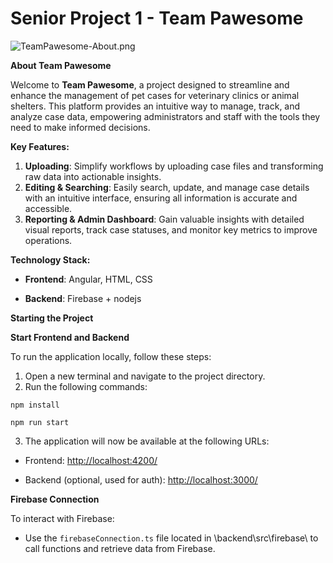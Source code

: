 # **Senior Project 1 - Team Pawesome**

![TeamPawesome-About.png](https://res.craft.do/user/full/23a03a79-af5e-1af9-b4ff-27170389b6b1/doc/B195940E-0436-4CAA-84EF-1CA55B969F0A/74F89A58-3F93-41F9-9116-C147A24C4A30_2/SxLe5r844odZ07EUILRxUJbqrMwLxuyLW0htygRFDPEz/TeamPawesome-About.png)

**About Team Pawesome**

Welcome to **Team Pawesome**, a project designed to streamline and enhance the management of pet cases for veterinary clinics or animal shelters. This platform provides an intuitive way to manage, track, and analyze case data, empowering administrators and staff with the tools they need to make informed decisions.

**Key Features:**

1. **Uploading**: Simplify workflows by uploading case files and transforming raw data into actionable insights.
2. **Editing & Searching**: Easily search, update, and manage case details with an intuitive interface, ensuring all information is accurate and accessible.
3. **Reporting & Admin Dashboard**: Gain valuable insights with detailed visual reports, track case statuses, and monitor key metrics to improve operations.

**Technology Stack:**

- **Frontend**: Angular, HTML, CSS

- **Backend**: Firebase + nodejs

**Starting the Project**

**Start Frontend and Backend**

To run the application locally, follow these steps:

1. Open a new terminal and navigate to the project directory.
2. Run the following commands:

`npm install`

`npm run start`

3. The application will now be available at the following URLs:

- Frontend: [http://localhost:4200/](http://localhost:4200/)

- Backend (optional, used for auth): [http://localhost:3000/](http://localhost:3000/)

**Firebase Connection**

To interact with Firebase:

- Use the `firebaseConnection.ts` file located in \backend\src\firebase\ to call functions and retrieve data from Firebase.

